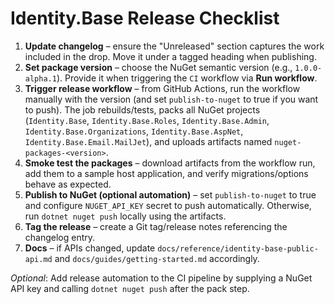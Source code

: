 # Identity.Base Release Checklist

1. **Update changelog** – ensure the "Unreleased" section captures the work included in the drop. Move it under a tagged heading when publishing.
2. **Set package version** – choose the NuGet semantic version (e.g., `1.0.0-alpha.1`). Provide it when triggering the `CI` workflow via **Run workflow**.
3. **Trigger release workflow** – from GitHub Actions, run the workflow manually with the version (and set `publish-to-nuget` to true if you want to push). The job rebuilds/tests, packs all NuGet projects (`Identity.Base`, `Identity.Base.Roles`, `Identity.Base.Admin`, `Identity.Base.Organizations`, `Identity.Base.AspNet`, `Identity.Base.Email.MailJet`), and uploads artifacts named `nuget-packages-<version>`.
4. **Smoke test the packages** – download artifacts from the workflow run, add them to a sample host application, and verify migrations/options behave as expected.
5. **Publish to NuGet (optional automation)** – set `publish-to-nuget` to true and configure `NUGET_API_KEY` secret to push automatically. Otherwise, run `dotnet nuget push` locally using the artifacts.
6. **Tag the release** – create a Git tag/release notes referencing the changelog entry.
7. **Docs** – if APIs changed, update `docs/reference/identity-base-public-api.md` and `docs/guides/getting-started.md` accordingly.

_Optional_: Add release automation to the CI pipeline by supplying a NuGet API key and calling `dotnet nuget push` after the pack step.
